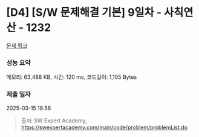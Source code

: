 # [D4] [S/W 문제해결 기본] 9일차 - 사칙연산 - 1232 

[문제 링크](https://swexpertacademy.com/main/code/problem/problemDetail.do?contestProbId=AV141J8KAIcCFAYD) 

### 성능 요약

메모리: 63,488 KB, 시간: 120 ms, 코드길이: 1,105 Bytes

### 제출 일자

2025-03-15 18:58



> 출처: SW Expert Academy, https://swexpertacademy.com/main/code/problem/problemList.do